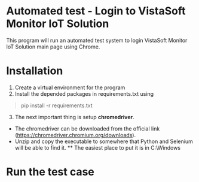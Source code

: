 # Automated test - Login to VistaSoft Monitor IoT Solution

This program will run an automated test system to login VistaSoft Monitor IoT Solution main page using Chrome.

# Installation
1. Create a virtual environment for the program
2. Install the depended packages in requirements.txt using
> pip install -r requirements.txt
3. The next important thing is setup **chromedriver**. 
* The chromedriver can be downloaded from the official link (https://chromedriver.chromium.org/downloads).
* Unzip and copy the executable to somewhere that Python and Selenium will be able to find it.
** The easiest place to put it is in C:\Windows

# Run the test case

